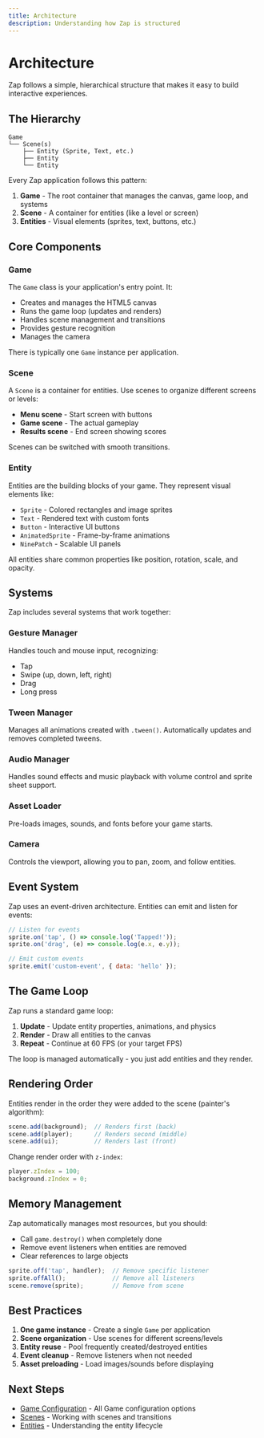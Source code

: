 ```yaml
---
title: Architecture
description: Understanding how Zap is structured
---
```


# Architecture

Zap follows a simple, hierarchical structure that makes it easy to build interactive experiences.

## The Hierarchy

```
Game
└── Scene(s)
    ├── Entity (Sprite, Text, etc.)
    ├── Entity
    └── Entity
```

Every Zap application follows this pattern:

1. **Game** - The root container that manages the canvas, game loop, and systems
2. **Scene** - A container for entities (like a level or screen)
3. **Entities** - Visual elements (sprites, text, buttons, etc.)

## Core Components

### Game

The `Game` class is your application's entry point. It:

- Creates and manages the HTML5 canvas
- Runs the game loop (updates and renders)
- Handles scene management and transitions
- Provides gesture recognition
- Manages the camera

There is typically one `Game` instance per application.

### Scene

A `Scene` is a container for entities. Use scenes to organize different screens or levels:

- **Menu scene** - Start screen with buttons
- **Game scene** - The actual gameplay
- **Results scene** - End screen showing scores

Scenes can be switched with smooth transitions.

### Entity

Entities are the building blocks of your game. They represent visual elements like:

- `Sprite` - Colored rectangles and image sprites
- `Text` - Rendered text with custom fonts
- `Button` - Interactive UI buttons
- `AnimatedSprite` - Frame-by-frame animations
- `NinePatch` - Scalable UI panels

All entities share common properties like position, rotation, scale, and opacity.

## Systems

Zap includes several systems that work together:

### Gesture Manager

Handles touch and mouse input, recognizing:
- Tap
- Swipe (up, down, left, right)
- Drag
- Long press

### Tween Manager

Manages all animations created with `.tween()`. Automatically updates and removes completed tweens.

### Audio Manager

Handles sound effects and music playback with volume control and sprite sheet support.

### Asset Loader

Pre-loads images, sounds, and fonts before your game starts.

### Camera

Controls the viewport, allowing you to pan, zoom, and follow entities.

## Event System

Zap uses an event-driven architecture. Entities can emit and listen for events:

```javascript
// Listen for events
sprite.on('tap', () => console.log('Tapped!'));
sprite.on('drag', (e) => console.log(e.x, e.y));

// Emit custom events
sprite.emit('custom-event', { data: 'hello' });
```

## The Game Loop

Zap runs a standard game loop:

1. **Update** - Update entity properties, animations, and physics
2. **Render** - Draw all entities to the canvas
3. **Repeat** - Continue at 60 FPS (or your target FPS)

The loop is managed automatically - you just add entities and they render.

## Rendering Order

Entities render in the order they were added to the scene (painter's algorithm):

```javascript
scene.add(background);  // Renders first (back)
scene.add(player);      // Renders second (middle)
scene.add(ui);          // Renders last (front)
```

Change render order with `z-index`:

```javascript
player.zIndex = 100;
background.zIndex = 0;
```

## Memory Management

Zap automatically manages most resources, but you should:

- Call `game.destroy()` when completely done
- Remove event listeners when entities are removed
- Clear references to large objects

```javascript
sprite.off('tap', handler);  // Remove specific listener
sprite.offAll();             // Remove all listeners
scene.remove(sprite);        // Remove from scene
```

## Best Practices

1. **One game instance** - Create a single `Game` per application
2. **Scene organization** - Use scenes for different screens/levels
3. **Entity reuse** - Pool frequently created/destroyed entities
4. **Event cleanup** - Remove listeners when not needed
5. **Asset preloading** - Load images/sounds before displaying

## Next Steps

- [Game Configuration](/core/game) - All Game configuration options
- [Scenes](/core/scenes) - Working with scenes and transitions
- [Entities](/core/entities) - Understanding the entity lifecycle
